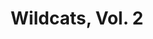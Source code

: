 ---
title: "Wildcats, Vol. 2"
issue: 5A
issue_nr: 5
full_title: Coda-fied
subtitle: ""
story_arc: ""
crossover: ""
variant: A
publisher: DC Comics
creators: 
  - Scott Lobdell
  - Travis Charest
  - Richard Friend
release_date: Nov 1999
release_year: 1999
genre:
  - Action
  - Adventure
  - Super-Heroes
format: Comic
pages: 32
signed_by: ""
price: 2.5
---